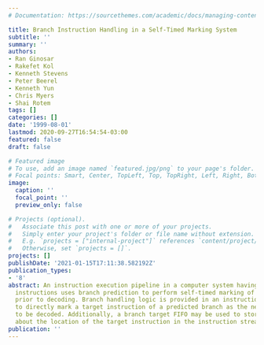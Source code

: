 ```yaml
---
# Documentation: https://sourcethemes.com/academic/docs/managing-content/

title: Branch Instruction Handling in a Self-Timed Marking System
subtitle: ''
summary: ''
authors:
- Ran Ginosar
- Rakefet Kol
- Kenneth Stevens
- Peter Beerel
- Kenneth Yun
- Chris Myers
- Shai Rotem
tags: []
categories: []
date: '1999-08-01'
lastmod: 2020-09-27T16:54:54-03:00
featured: false
draft: false

# Featured image
# To use, add an image named `featured.jpg/png` to your page's folder.
# Focal points: Smart, Center, TopLeft, Top, TopRight, Left, Right, BottomLeft, Bottom, BottomRight.
image:
  caption: ''
  focal_point: ''
  preview_only: false

# Projects (optional).
#   Associate this post with one or more of your projects.
#   Simply enter your project's folder or file name without extension.
#   E.g. `projects = ["internal-project"]` references `content/project/deep-learning/index.md`.
#   Otherwise, set `projects = []`.
projects: []
publishDate: '2021-01-15T17:11:38.582192Z'
publication_types:
- '8'
abstract: An instruction execution pipeline in a computer system having variable-length
  instructions uses branch prediction to perform self-timed marking of instructions
  prior to decoding. Branch handling logic is provided in an instruction marking circuit
  to directly mark a target instruction of a predicted branch as the next instruction
  to be decoded. Additionally, a branch target FIFO may be used to store information
  about the location of the target instruction in the instruction stream.
publication: ''
---
```


